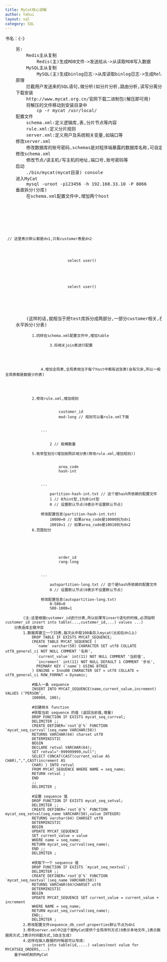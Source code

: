 ```yaml
---
title: MyCat核心讲解
author: Yahui
layout: sql
category: SQL
---
```


书名：《-》

<pre style="text-align: left;">
	另:
		Redis主从复制
			Redis(主)生成RDB文件->发送给从->从读取RDB写入数据
		MySQL主从复制
			MySQL(主)生成binlog日志->从库读取binlog日志->生成Relaylog(中继日志)->再读取中继日志写入数据
	原理
		拦截用户发送来的SQL语句,做分析(如分片分析,路由分析,读写分离分析,缓存分析)然后将SQL发往后端真实数据库,并将返回的结果处理后返回给用户
	下载安装
		http://www.mycat.org.cn/官网下载二进制包(解压即可用)
		将解压的文件移动到安装目录中
			cp -r mycat /usr/local/
	配置文件
		schema.xml:定义逻辑库,表,分片节点等内容
		rule.xml:定义分片规则
		server.xml:定义用户及系统相关变量,如端口等
	修改server.xml
		修改数据库的账号密码,schemas是对程序端暴露的数据库名称,可自定义修改
	修改schema.xml
		修改节点/读主机/写主机的地址,端口号,账号密码等
	启动
		./bin/mycat(mycat目录) console
	进入MyCat
		mysql -uroot -p123456 -h 192.168.33.10 -P 8066
	垂直拆分(分库)
		在schema.xml配置文件中,增加两个host
		<code>
			<?xml version="1.0"?>
			<!DOCTYPE mycat:schema SYSTEM "schema.dtd">
			<mycat:schema xmlns:mycat="http://io.mycat/">
			        <schema name="TESTDB" checkSQLschema="false" sqlMaxLimit="100" dataNode="dn1">
			        	<table name="customer" dataNode="dn2"></table> // 这里表示默认都是dn1,只有customer表是dn2
			        </schema>
			        <dataNode name="dn1" dataHost="host1" database="test" />
			        <dataNode name="dn2" dataHost="host2" database="test" />
			        <dataHost name="host1" maxCon="1000" minCon="10" balance="0"
			                          writeType="0" dbType="mysql" dbDriver="native" switchType="1"  slaveThreshold="100">
			                <heartbeat>select user()</heartbeat>
			                <writeHost host="hostM1" url="192.168.33.10:3306" user="root"
			                                   password="123456">
			                        <readHost host="hostS1" url="192.168.33.10:3306" user="root" password="123456" />
			                </writeHost>
			        </dataHost>
			        <dataHost name="host2" maxCon="1000" minCon="10" balance="0"
			                          writeType="0" dbType="mysql" dbDriver="native" switchType="1"  slaveThreshold="100">
			                <heartbeat>select user()</heartbeat>
			                <writeHost host="hostM1" url="192.168.33.11:3306" user="root"
			                                   password="123456">
			                        <readHost host="hostS1" url="192.168.33.11:3306" user="root" password="123456" />
			                </writeHost>
			        </dataHost>
			</mycat:schema>
		</code>
		(这样的话,就相当于把test库拆分成两部分,一部分customer相关,在host1上,其他一部分在host2上)
	水平拆分(分表)
		<code>
			1.同样在schema.xml配置文件中,增加table
			   	<table name="orders" dataNode="dn1,dn2" rule="mod_rule">
			   		3.将相关join表进行配置
			   		<chlidTable name="orders_detail" primaryKey="id" joinKey="order_id" parentKey="id"></chlidTable>
			   	</table>
			   	4.增加全局表,全局表相当于每个host中都有这张表(会有冗余,所以一般全局表都是数据少的表)
			   	<table name="orders_type" dataNode="dn1,dn2" type="global"></table>
			2.修改rule.xml,增加规则
				<tableRule name="mod_rule">
					<rule>
						<columns>customer_id</columns>
						<algorithm>mod-long</algorithm> // 规则可以看rule.xml下面
					</rule>
				</tableRule>
				...
				<function name="mod-long" class="io.mycat.route.function.PartitionByMod">
	                <!-- how many data nodes -->
	                <property name="count">2</property> // 取模数量
	        	</function>
			5.枚举型划分(增加按照区域分表(修改rule.xml,增加规则))
			   	<table name="area" dataNode="dn1,dn2" rule="sharding_by_intfile">
				<tableRule name="sharding_by_intfile">
					<rule>
						<columns>area_code</columns>
						<algorithm>hash-int</algorithm>
					</rule>
				</tableRule>
				...
				<function name="hash-int" class="io.mycat.route.function.PartitionByFileMap">
		            <property name="mapFile">partition-hash-int.txt</property> // 这个是hash所依赖的配置文件
		            <property name="type">1</property> // 0为int型,1为非int型
		            <property name="defaultNode">0</property> // 设置默认节点(0表示不设置默认节点)
		        </function>
		    	修改配置信息(partition-hash-int.txt)
			    	10000=0 // 如果area_code是10000则为dn1
					10010=1 // 如果area_code是10010则为dn2
			6.范围划分
			   	<table name="payment_info" dataNode="dn1,dn2" rule="auto_sharding_long">
				<tableRule name="auto_sharding_long">
					<rule>
						<columns>order_id</columns>
						<algorithm>rang-long</algorithm>
					</rule>
				</tableRule>
				...
				<function name="rang" class="io.mycat.route.function.PartitionByFileMap">
		            <property name="mapFile">autopartition-long.txt</property> // 这个是hash所依赖的配置文件
		            <property name="defaultNode">0</property> // 设置默认节点(0表示不设置默认节点)
		        </function>
		    	修改配置信息(autopartition-long.txt)
			    	0-500=0
					500-1000=1
		</code>
		(注:这里根据customer_id进行分表,所以如果写insert语句的时候,必须指明customer_id insert into table(...,customer_id,...) values ...)
	分表造成主键冲突
		1.数据库建立一个ID表,每次从中取100条存入mycat(比如在dn1上)
			DROP TABLE IF EXISTS MYCAT_SEQUENCE;
			CREATE TABLE MYCAT_SEQUENCE (
			  `name` varchar(50) CHARACTER SET utf8 COLLATE utf8_general_ci NOT NULL COMMENT '名称',
			  `current_value` int(11) NOT NULL COMMENT '当前值',
			  `increment` int(11) NOT NULL DEFAULT 1 COMMENT '步长',
			  PRIMARY KEY (`name`) USING BTREE
			) ENGINE = InnoDB CHARACTER SET = utf8 COLLATE = utf8_general_ci ROW_FORMAT = Dynamic;

			#插入一条 sequence
			INSERT INTO MYCAT_SEQUENCE(name,current_value,increment) VALUES (‘PERSON’,
			100000, 100);

			#创建相关 function
			#获取当前 sequence 的值 (返回当前值,增量)
			DROP FUNCTION IF EXISTS mycat_seq_currval;
			DELIMITER ;;
			CREATE DEFINER=`root`@`%` FUNCTION `mycat_seq_currval`(seq_name VARCHAR(50))
			RETURNS VARCHAR(64) charset utf8
			DETERMINISTIC
			BEGIN
			DECLARE retval VARCHAR(64);
			SET retval="-999999999,null";
			SELECT CONCAT(CAST(current_value AS CHAR),",",CAST(increment AS
			CHAR) ) INTO retval
			FROM MYCAT_SEQUENCE WHERE NAME = seq_name;
			RETURN retval ;
			END
			;;
			DELIMITER ;

			#设置 sequence 值
			DROP FUNCTION IF EXISTS mycat_seq_setval;
			DELIMITER ;;
			CREATE DEFINER=`root`@`%` FUNCTION mycat_seq_setval(seq_name VARCHAR(50),value INTEGER) 
			RETURNS varchar(64) CHARSET utf8
			DETERMINISTIC
			BEGIN
			UPDATE MYCAT_SEQUENCE
			SET current_value = value
			WHERE name = seq_name;
			RETURN mycat_seq_currval(seq_name);
			END ;;
			DELIMITER ;

			#获取下一个 sequence 值
			DROP FUNCTION IF EXISTS `mycat_seq_nextval`;
			DELIMITER ;;
			CREATE DEFINER=`root`@`%` FUNCTION `mycat_seq_nextval`(seq_name VARCHAR(50)) 
			RETURNS VARCHAR(64)CHARSET utf8
			DETERMINISTIC
			BEGIN
			UPDATE MYCAT_SEQUENCE SET current_value = current_value + increment
			WHERE NAME = seq_name;
			RETURN mycat_seq_currval(seq_name);
			END;;
			DELIMITER ;
		2.修改配置文件sequence_db_conf.properties默认节点为dn1
		3.修改server.xml中<property name="sequnceHandlerType">2</property>这个是MyCat提供个全局序列方式(0表示本地文件,1表示数据库方式,2表示时间戳方式,3自主生成)
		4.这样在插入数据的时候就可以写成:
			insert into table(id,....) values(next value for MYCATSEQ_ORDERS,...)
	基于HA机制的MyCat
		
</pre>
